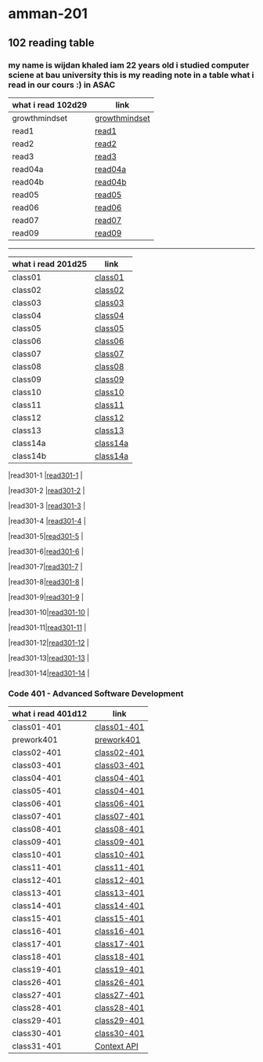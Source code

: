 # amman-201

## 102 reading table

### my name is wijdan khaled  iam 22 years old i studied computer sciene at bau university this is my reading note in a table what i read in our cours :) in ASAC

| what i read 102d29 |    link     |
| ----------- | ----------- |
| growthmindset  | [growthmindset](growthmindset)|
| read1       | [read1](read1)|
| read2       |[read2](read2) |
| read3       |[read3](read3) |
| read04a     |[read04a](read04a)|
|read04b      |[read04b](read04b)|
|read05       |[read05](read05)  |
|read06       |[read06](read06)  |
|read07       |[read07](read07)  |
|read09       |[read09](read09)  |

-----------------------------------------------------------------------------------------------------------------

| what i read 201d25 |    link     |
| ----------- | ----------- |
|class01    |[class01](class01) |
|class02   |[class02](class02) |
|class03    |[class03](class03) |
|class04   |[class04](class04) |
|class05  |[class05](class05) |
|class06  |[class06](class06) |
|class07  |[class07](class07) |
|class08  |[class08](class08) |
|class09 |[class09](class09) |
|class10 |[class10](class10) |
|class11 |[class11](class11) |
|class12 |[class12](class12) |
|class13 |[class13](class13) |
|class14a |[class14a](class14a) |
|class14b |[class14a](class14b) |

|read301-1  |[read301-1](read301-1) |

|read301-2 |[read301-2](read301-2) |

|read301-3 |[read301-3](read301-3) |

|read301-4 |[read301-4](read301-4) |

|read301-5|[read301-5](read301-5) |

|read301-6|[read301-6](read301-6) |

|read301-7|[read301-7](read301-7) |

|read301-8|[read301-8](read301-8) |

|read301-9|[read301-9](read301-9) |

|read301-10|[read301-10](read301-10) |

|read301-11|[read301-11](read301-11) |

|read301-12|[read301-12](read301-12) |

|read301-13|[read301-13](read301-13) |

|read301-14|[read301-14](read301-14) |

### Code 401 - Advanced Software Development

| what i read 401d12 |    link     |
| ----------- | ----------- |
| class01-401 |[class01-401](class01-401) |
|prework401| [prework401](prework401) |
| class02-401 |[class02-401](class02-401) |
| class03-401 |[class03-401](class03-401) |
| class04-401 |[class04-401](class04-401) |
| class05-401 |[class04-401](class04-401) |
| class06-401 |[class06-401](class06-401) |
| class07-401 |[class07-401](class07-401) |
| class08-401 |[class08-401](class08-401) |
| class09-401 |[class09-401](class09-401) |
| class10-401 |[class10-401](class10-401) |
| class11-401 |[class11-401](class11-401) |
| class12-401 |[class12-401](class12-401) |
| class13-401 |[class13-401](class13-401) |
| class14-401 |[class14-401](class14-401) |
| class15-401 |[class15-401](class15-401) |
| class16-401 |[class16-401](class16-401) |
| class17-401 |[class17-401](class17-401) |
| class18-401 |[class18-401](class18-401) |
| class19-401 |[class19-401](class19-401) |
| class26-401 |[class26-401](class26-401) |
| class27-401 |[class27-401](class27-401) |
| class28-401 |[class28-401](class28-401) |
| class29-401 |[class29-401](class29-401) |
| class30-401 |[class30-401](class30-401) |
| class31-401 |[Context API](class31-401) |
